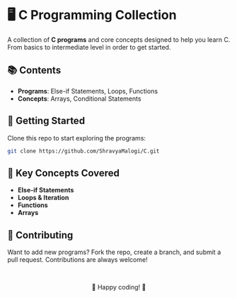 
# 🖥️ C Programming Collection

A collection of **C programs** and core concepts designed to help you learn C. From basics to intermediate level in order to get started. 

## 📚 Contents
- **Programs**: Else-if Statements, Loops, Functions
- **Concepts**: Arrays, Conditional Statements

## 🔹 Getting Started

Clone this repo to start exploring the programs:

```bash
git clone https://github.com/ShravyaMalogi/C.git
```

## 🔹 Key Concepts Covered
- **Else-if Statements**
- **Loops & Iteration**
- **Functions**
- **Arrays**

## 🔹 Contributing

Want to add new programs? Fork the repo, create a branch, and submit a pull request. Contributions are always welcome!

<br>

<p align="center">🚀 Happy coding! 🌟</p>
